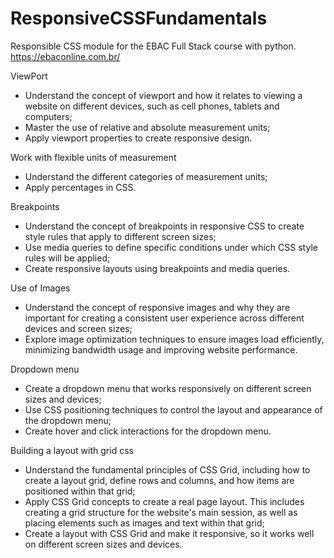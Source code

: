 # ResponsiveCSSFundamentals

Responsible CSS module for the EBAC Full Stack course with python. https://ebaconline.com.br/

ViewPort

- Understand the concept of viewport and how it relates to viewing a website on different devices, such as cell phones, tablets and computers;
- Master the use of relative and absolute measurement units;
- Apply viewport properties to create responsive design.

Work with flexible units of measurement

- Understand the different categories of measurement units;
- Apply percentages in CSS.

Breakpoints

- Understand the concept of breakpoints in responsive CSS to create style rules that apply to different screen sizes;
- Use media queries to define specific conditions under which CSS style rules will be applied;
- Create responsive layouts using breakpoints and media queries.

Use of Images

- Understand the concept of responsive images and why they are important for creating a consistent user experience across different devices and screen sizes;
- Explore image optimization techniques to ensure images load efficiently, minimizing bandwidth usage and improving website performance.

Dropdown menu

- Create a dropdown menu that works responsively on different screen sizes and devices;
- Use CSS positioning techniques to control the layout and appearance of the dropdown menu;
- Create hover and click interactions for the dropdown menu.

Building a layout with grid css

- Understand the fundamental principles of CSS Grid, including how to create a layout grid, define rows and columns, and how items are positioned within that grid;
- Apply CSS Grid concepts to create a real page layout. This includes creating a grid structure for the website's main session, as well as placing elements such as images and text within that grid;
- Create a layout with CSS Grid and make it responsive, so it works well on different screen sizes and devices.
